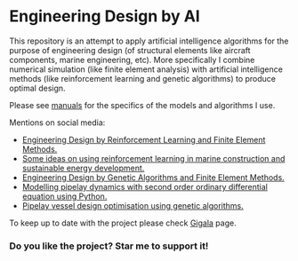 # Engineering Design by AI
This repository is an attempt to apply artificial intelligence algorithms for the purpose of engineering design (of structural elements like aircraft components, marine engineering, etc). More specifically I combine numerical simulation  (like finite element analysis) with artificial intelligence methods (like reinforcement learning and genetic algorithms) to produce optimal design.  

Please see  [manuals](https://github.com/gigatskhondia/gigala/tree/master/examples/design_by_reinforcement_learning_and_finite_element_analysis/manuals) for the specifics of the models and algorithms I use.

Mentions on social media:
* [Engineering Design by Reinforcement Learning and Finite Element Methods.](https://gigatskhondia.medium.com/engineering-design-by-reinforcement-learning-and-finite-element-methods-82eb57796424)
* [Some ideas on using reinforcement learning in marine construction and sustainable energy development.](https://gigatskhondia.medium.com/using-reinforcement-learning-in-marine-construction-and-sustainable-energy-development-b5f301fb2397)
* [Engineering Design by Genetic Algorithms and Finite Element Methods.](https://gigatskhondia.medium.com/engineering-design-by-genetic-algorithms-and-finite-element-methods-5077ebadd16e)
* [Modelling pipelay dynamics with second order ordinary differential equation using Python.](https://medium.com/@gigatskhondia/modelling-pipelay-dynamics-with-second-order-ordinary-differential-equation-using-python-4d6fc24055b)
* [Pipelay vessel design optimisation using genetic algorithms.](https://medium.com/@gigatskhondia/pipelay-vessel-design-optimisation-using-genetic-algorithms-506aa04212f1)

To keep up to date with the project please check [Gigala](https://www.facebook.com/GigaTsk) page.

 
### Do you like the project? Star me to support it!

